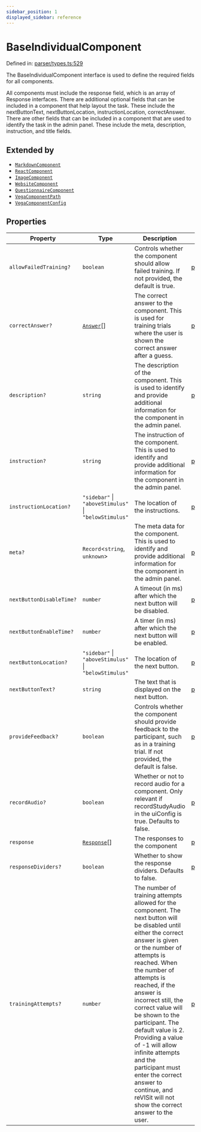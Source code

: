 ```yaml
---
sidebar_position: 1
displayed_sidebar: reference
---
```


# BaseIndividualComponent

Defined in: [parser/types.ts:529](https://github.com/revisit-studies/study/blob/8321281ac346f1aa0a6d05a2638ef2608adef62e/src/parser/types.ts#L529)

The BaseIndividualComponent interface is used to define the required fields for all components.

All components must include the response field, which is an array of Response interfaces.
There are additional optional fields that can be included in a component that help layout the task. These include the nextButtonText, nextButtonLocation, instructionLocation, correctAnswer.
There are other fields that can be included in a component that are used to identify the task in the admin panel. These include the meta, description, instruction, and title fields.

## Extended by

- [`MarkdownComponent`](MarkdownComponent.md)
- [`ReactComponent`](ReactComponent.md)
- [`ImageComponent`](ImageComponent.md)
- [`WebsiteComponent`](WebsiteComponent.md)
- [`QuestionnaireComponent`](QuestionnaireComponent.md)
- [`VegaComponentPath`](VegaComponentPath.md)
- [`VegaComponentConfig`](VegaComponentConfig.md)

## Properties

| Property | Type | Description | Defined in |
| ------ | ------ | ------ | ------ |
| <a id="allowfailedtraining"></a> `allowFailedTraining?` | `boolean` | Controls whether the component should allow failed training. If not provided, the default is true. | [parser/types.ts:548](https://github.com/revisit-studies/study/blob/8321281ac346f1aa0a6d05a2638ef2608adef62e/src/parser/types.ts#L548) |
| <a id="correctanswer"></a> `correctAnswer?` | [`Answer`](Answer.md)[] | The correct answer to the component. This is used for training trials where the user is shown the correct answer after a guess. | [parser/types.ts:542](https://github.com/revisit-studies/study/blob/8321281ac346f1aa0a6d05a2638ef2608adef62e/src/parser/types.ts#L542) |
| <a id="description"></a> `description?` | `string` | The description of the component. This is used to identify and provide additional information for the component in the admin panel. | [parser/types.ts:552](https://github.com/revisit-studies/study/blob/8321281ac346f1aa0a6d05a2638ef2608adef62e/src/parser/types.ts#L552) |
| <a id="instruction"></a> `instruction?` | `string` | The instruction of the component. This is used to identify and provide additional information for the component in the admin panel. | [parser/types.ts:554](https://github.com/revisit-studies/study/blob/8321281ac346f1aa0a6d05a2638ef2608adef62e/src/parser/types.ts#L554) |
| <a id="instructionlocation"></a> `instructionLocation?` | `"sidebar"` \| `"aboveStimulus"` \| `"belowStimulus"` | The location of the instructions. | [parser/types.ts:540](https://github.com/revisit-studies/study/blob/8321281ac346f1aa0a6d05a2638ef2608adef62e/src/parser/types.ts#L540) |
| <a id="meta"></a> `meta?` | `Record`\<`string`, `unknown`\> | The meta data for the component. This is used to identify and provide additional information for the component in the admin panel. | [parser/types.ts:550](https://github.com/revisit-studies/study/blob/8321281ac346f1aa0a6d05a2638ef2608adef62e/src/parser/types.ts#L550) |
| <a id="nextbuttondisabletime"></a> `nextButtonDisableTime?` | `number` | A timeout (in ms) after which the next button will be disabled. | [parser/types.ts:558](https://github.com/revisit-studies/study/blob/8321281ac346f1aa0a6d05a2638ef2608adef62e/src/parser/types.ts#L558) |
| <a id="nextbuttonenabletime"></a> `nextButtonEnableTime?` | `number` | A timer (in ms) after which the next button will be enabled. | [parser/types.ts:560](https://github.com/revisit-studies/study/blob/8321281ac346f1aa0a6d05a2638ef2608adef62e/src/parser/types.ts#L560) |
| <a id="nextbuttonlocation"></a> `nextButtonLocation?` | `"sidebar"` \| `"aboveStimulus"` \| `"belowStimulus"` | The location of the next button. | [parser/types.ts:538](https://github.com/revisit-studies/study/blob/8321281ac346f1aa0a6d05a2638ef2608adef62e/src/parser/types.ts#L538) |
| <a id="nextbuttontext"></a> `nextButtonText?` | `string` | The text that is displayed on the next button. | [parser/types.ts:536](https://github.com/revisit-studies/study/blob/8321281ac346f1aa0a6d05a2638ef2608adef62e/src/parser/types.ts#L536) |
| <a id="providefeedback"></a> `provideFeedback?` | `boolean` | Controls whether the component should provide feedback to the participant, such as in a training trial. If not provided, the default is false. | [parser/types.ts:544](https://github.com/revisit-studies/study/blob/8321281ac346f1aa0a6d05a2638ef2608adef62e/src/parser/types.ts#L544) |
| <a id="recordaudio"></a> `recordAudio?` | `boolean` | Whether or not to record audio for a component. Only relevant if recordStudyAudio in the uiConfig is true. Defaults to false. | [parser/types.ts:556](https://github.com/revisit-studies/study/blob/8321281ac346f1aa0a6d05a2638ef2608adef62e/src/parser/types.ts#L556) |
| <a id="response"></a> `response` | [`Response`](../type-aliases/Response.md)[] | The responses to the component | [parser/types.ts:532](https://github.com/revisit-studies/study/blob/8321281ac346f1aa0a6d05a2638ef2608adef62e/src/parser/types.ts#L532) |
| <a id="responsedividers"></a> `responseDividers?` | `boolean` | Whether to show the response dividers. Defaults to false. | [parser/types.ts:562](https://github.com/revisit-studies/study/blob/8321281ac346f1aa0a6d05a2638ef2608adef62e/src/parser/types.ts#L562) |
| <a id="trainingattempts"></a> `trainingAttempts?` | `number` | The number of training attempts allowed for the component. The next button will be disabled until either the correct answer is given or the number of attempts is reached. When the number of attempts is reached, if the answer is incorrect still, the correct value will be shown to the participant. The default value is 2. Providing a value of -1 will allow infinite attempts and the participant must enter the correct answer to continue, and reVISit will not show the correct answer to the user. | [parser/types.ts:546](https://github.com/revisit-studies/study/blob/8321281ac346f1aa0a6d05a2638ef2608adef62e/src/parser/types.ts#L546) |
